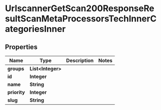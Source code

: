 

# UrlscannerGetScan200ResponseResultScanMetaProcessorsTechInnerCategoriesInner


## Properties

| Name | Type | Description | Notes |
|------------ | ------------- | ------------- | -------------|
|**groups** | **List&lt;Integer&gt;** |  |  |
|**id** | **Integer** |  |  |
|**name** | **String** |  |  |
|**priority** | **Integer** |  |  |
|**slug** | **String** |  |  |



